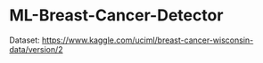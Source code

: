 # ML-Breast-Cancer-Detector
Dataset: https://www.kaggle.com/uciml/breast-cancer-wisconsin-data/version/2
